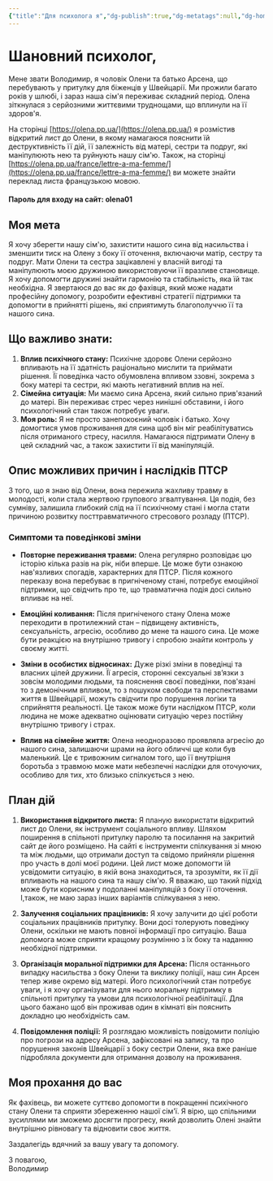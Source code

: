 ```yaml
---
{"title":"Для психолога я","dg-publish":true,"dg-metatags":null,"dg-home":null,"permalink":"/ukrayinska/dlya-psihologa-ya/","dgPassFrontmatter":true,"noteIcon":""}
---
```



# Шановний психолог,

Мене звати Володимир, я чоловік Олени та батько Арсена, що перебувають у притулку для біженців у Швейцарії. Ми прожили багато років у шлюбі, і зараз наша сім'я переживає складний період. Олена зіткнулася з серйозними життєвими труднощами, що вплинули на її здоров'я. 

На сторінці [https://olena.pp.ua/](https://olena.pp.ua/) я розмістив відкритий лист до Олени, в якому намагаюся пояснити їй деструктивність її дій, її залежність від матері, сестри та подруг, які маніпулюють нею та руйнують нашу сім'ю. Також, на сторінці [https://olena.pp.ua/france/lettre-a-ma-femme/](https://olena.pp.ua/france/lettre-a-ma-femme/) ви можете знайти переклад листа французькою мовою.

#### Пароль для входу на сайт: olena01

## Моя мета

Я хочу зберегти нашу сім'ю, захистити нашого сина від насильства і зменшити тиск на Олену з боку її оточення, включаючи матір, сестру та подруг. Мати Олени та сестра зацікавлені у власній вигоді та маніпулюють моєю дружиною використовуючи її вразливе становище. Я хочу допомогти дружині знайти гармонію та стабільність, яка їй так необхідна. Я звертаюся до вас як до фахівця, який може надати професійну допомогу, розробити ефективні стратегії підтримки та допомогти в прийнятті рішень, які сприятимуть благополуччю її та нашого сина.

## Що важливо знати:

1. **Вплив психічного стану:** Психічне здоровє Олени серйозно впливають на її здатність раціонально мислити та приймати рішення. Її поведінка часто обумовлена впливом ззовні, зокрема з боку матері та сестри, які мають негативний вплив на неї.
2. **Сімейна ситуація:** Ми маємо сина Арсена, який сильно прив'язаний до матері. Він переживає стрес через нинішні обставини, і його психологічний стан також потребує уваги.
3. **Моя роль:** Я не просто занепокоєний чоловік і батько. Хочу домогтися умов проживання для сина щоб він міг реабілітуватись після отриманого стресу, насилля. Намагаюся підтримати Олену в цей складний час, а також захистити її від маніпуляцій.

## Опис можливих причин і наслідків ПТСР

З того, що я знаю від Олени, вона пережила жахливу травму в молодості, коли стала жертвою групового згвалтування. Ця подія, без сумніву, залишила глибокий слід на її психічному стані і могла стати причиною розвитку посттравматичного стресового розладу (ПТСР).

### Симптоми та поведінкові зміни
- **Повторне переживання травми:** Олена регулярно розповідає цю історію кілька разів на рік, ніби вперше. Це може бути ознакою нав'язливих спогадів, характерних для ПТСР. Після кожного переказу вона перебуває в пригніченому стані, потребує емоційної підтримки, що свідчить про те, що травматична подія досі сильно впливає на неї.
  
- **Емоційні коливання:** Після пригніченого стану Олена може переходити в протилежний стан – підвищену активність, сексуальність, агресію, особливо до мене та нашого сина. Це може бути реакцією на внутрішню тривогу і спробою знайти контроль у своєму житті.

- **Зміни в особистих відносинах:** Дуже різкі зміни в поведінці та власних цілей дружини. Її агресія, сторонні сексуальні зв’язки з зовсім молодими людьми, та пояснення своєї поведінки, пов'язані то з демонічним впливом, то з пошуком свободи та перспективами життя в Швейцарії, можуть свідчити про порушення логіки та сприйняття реальності. Це також може бути наслідком ПТСР, коли людина не може адекватно оцінювати ситуацію через постійну внутрішню тривогу і страх.

- **Вплив на сімейне життя:** Олена неодноразово проявляла агресію до нашого сина, залишаючи шрами на його обличчі ще коли був маленький. Це є тривожним сигналом того, що її внутрішня боротьба з травмою може мати небезпечні наслідки для оточуючих, особливо для тих, хто близько спілкується з нею.

## План дій

1. **Використання відкритого листа:** Я планую використати відкритий лист до Олени, як інструмент соціального впливу. Шляхом поширення в спільноті притулку паролю та посилання на закритий сайт де його розміщено. На сайті є інструменти спілкування зі мною та між людьми, що отримали доступ та свідомо прийняли рішення про участь в долі моєї родини. Цей лист може допомогти їй усвідомити ситуацію, в якій вона знаходиться, та зрозуміти, як її дії впливають на нашого сина та нашу сім'ю. Я вважаю, що такий підхід може бути корисним у подоланні маніпуляцій з боку її оточення. І,також,  не маю зараз інших варіантів спілкування з нею.

3. **Залучення соціальних працівників:** Я хочу залучити до цієї роботи соціальних працівників притулку. Вони досі толерують поведінку Олени, оскільки не мають повної інформації про ситуацію. Ваша допомога може сприяти кращому розумінню з їх боку та наданню необхідної підтримки.

4. **Організація моральної підтримки для Арсена:** Після останнього випадку насильства з боку Олени та виклику поліції, наш син Арсен тепер живе окремо від матері. Його психологічний стан потребує уваги, і я хочу організувати для нього моральну підтримку в спільноті притулку та умови для психологічної реабілітації. Для цього бажано щоб він проживав один в кімнаті він пояснить докладно цю необхідність сам.

5. **Повідомлення поліції:** Я розглядаю можливість повідомити поліцію про погрози на адресу Арсена, зафіксовані на запису, та про порушення законів Швейцарії з боку сестри Олени, яка вже раніше підробляла документи для отримання дозволу на проживання.

## Моя прохання до вас

Як фахівець, ви можете суттєво допомогти в покращенні психічного стану Олени та сприяти збереженню нашої сім'ї. Я вірю, що спільними зусиллями ми зможемо досягти прогресу, який дозволить Олені знайти внутрішню рівновагу та відновити своє життя.

Заздалегідь вдячний за вашу увагу та допомогу.

З повагою,  
Володимир